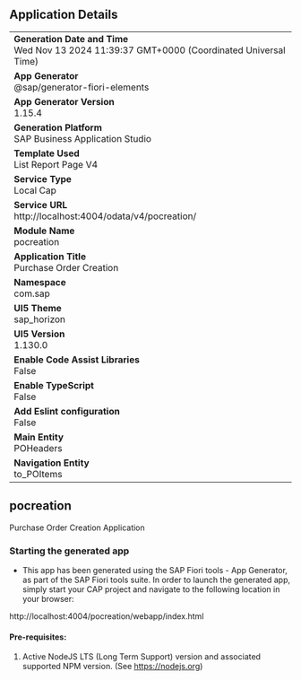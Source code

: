 ## Application Details
|               |
| ------------- |
|**Generation Date and Time**<br>Wed Nov 13 2024 11:39:37 GMT+0000 (Coordinated Universal Time)|
|**App Generator**<br>@sap/generator-fiori-elements|
|**App Generator Version**<br>1.15.4|
|**Generation Platform**<br>SAP Business Application Studio|
|**Template Used**<br>List Report Page V4|
|**Service Type**<br>Local Cap|
|**Service URL**<br>http://localhost:4004/odata/v4/pocreation/|
|**Module Name**<br>pocreation|
|**Application Title**<br>Purchase Order Creation|
|**Namespace**<br>com.sap|
|**UI5 Theme**<br>sap_horizon|
|**UI5 Version**<br>1.130.0|
|**Enable Code Assist Libraries**<br>False|
|**Enable TypeScript**<br>False|
|**Add Eslint configuration**<br>False|
|**Main Entity**<br>POHeaders|
|**Navigation Entity**<br>to_POItems|

## pocreation

Purchase Order Creation Application

### Starting the generated app

-   This app has been generated using the SAP Fiori tools - App Generator, as part of the SAP Fiori tools suite.  In order to launch the generated app, simply start your CAP project and navigate to the following location in your browser:

http://localhost:4004/pocreation/webapp/index.html

#### Pre-requisites:

1. Active NodeJS LTS (Long Term Support) version and associated supported NPM version.  (See https://nodejs.org)


